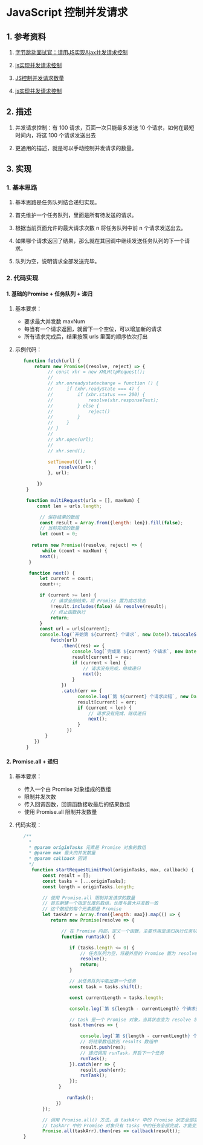 # JavaScript 控制并发请求

## 1. 参考资料

1. [字节跳动面试官：请用JS实现Ajax并发请求控制](https://juejin.cn/post/6916317088521027598)

2. [js实现并发请求控制](https://www.jianshu.com/p/be92059cd7f2)

3. [JS控制并发请求数量](https://blog.csdn.net/Dilomen/article/details/110326270)

4. [js实现并发请求控制](https://www.jianshu.com/p/be92059cd7f2)

## 2. 描述

1. 并发请求控制：有 100 请求，页面一次只能最多发送 10 个请求，如何在最短时间内，将这 100 个请求发送出去

2. 更通用的描述，就是可以手动控制并发请求的数量。

## 3. 实现

### 1. 基本思路

1. 基本思路是任务队列结合递归实现。

2. 首先维护一个任务队列，里面是所有待发送的请求。

3. 根据当前页面允许的最大请求次数 n 将任务队列中前 n 个请求发送出去。

4. 如果哪个请求返回了结果，那么就在其回调中继续发送任务队列的下一个请求。

5. 队列为空，说明请求全部发送完毕。

### 2. 代码实现

#### 1. 基础的Promise + 任务队列 + 递归

1. 基本要求：
   - 要求最大并发数 maxNum
   - 每当有一个请求返回，就留下一个空位，可以增加新的请求
   - 所有请求完成后，结果按照 urls 里面的顺序依次打出

2. 示例代码：
   ```js
      function fetch(url) {
          return new Promise((resolve, reject) => {
               // const xhr = new XMLHttpRequest();
               //
               // xhr.onreadystatechange = function () {
               //     if (xhr.readyState === 4) {
               //         if (xhr.status === 200) {
               //             resolve(xhr.responseText);
               //         } else {
               //             reject()
               //         }
               //     }
               // }
               //
               // xhr.open(url);
               //
               // xhr.send();

               setTimeout(() => {
                   resolve(url);
               }, url);

           })
       }

       function multiRequest(urls = [], maxNum) {
           const len = urls.length;

            // 保存结果的数组
            const result = Array.from({length: len}).fill(false);
            // 当前完成的数量
            let count = 0;
     
         return new Promise((resolve, reject) => {
             while (count < maxNum) {
            next();
        }

        function next() {
            let current = count;
            count++;

            if (current >= len) {
                // 请求全部结束，将 Promise 置为成功状态
                !result.includes(false) && resolve(result);
                // 终止函数执行
                return;
            }
            const url = urls[current];
            console.log(`开始第 ${current} 个请求`, new Date().toLocaleString());
                fetch(url)
                    .then((res) => {
                        console.log(`完成第 ${current} 个请求`, new Date().toLocaleString());
                        result[current] = res;
                        if (current < len) {
                            // 请求没有完成，继续递归
                            next();
                        }
                    })
                    .catch(err => {
                          console.log(`第 ${current} 个请求出错`, new Date().toLocaleString());
                          result[current] = err;
                          if (current < len) {
                              // 请求没有完成，继续递归
                              next();
                          }
                      })
              }
          })
       }
   ```


#### 2. Promise.all + 递归

1. 基本要求：
   - 传入一个由 Promise 对象组成的数组
   - 限制并发次数
   - 传入回调函数，回调函数接收最后的结果数组
   - 使用 Promise.all 限制并发数量

2. 代码实现：
   ```js
      /**
        *
        * @param originTasks 元素是 Promise 对象的数组
        * @param max 最大的并发数量
        * @param callback 回调
        */
         function startRequestLimitPool(originTasks, max, callback) {
             const result = [];
             const tasks = [...originTasks];
             const length = originTasks.length;

             // 使用 Promise.all 限制并发请求的数量
             // 首先新建一个指定长度的数组，长度与最大并发数一致
             // 这个数组的每个元素都是 Promise
             let taskArr = Array.from({length: max}).map(() => {
                return new Promise(resolve => {

                    // 在 Promise 内部，定义一个函数，主要作用是递归执行任务队列中的任务
                    function runTask() {

                       if (tasks.length <= 0) {
                           // 任务队列为空，将最外层的 Promise 置为 resolve 状态
                           resolve();
                           return;
                       }

                       // 从任务队列中取出第一个任务
                       const task = tasks.shift();

                       const currentLength = tasks.length;

                       console.log(`第 ${length - currentLength} 个请求开始，时间是：${new Date().toLocaleString()}`);

                       // task 是一个 Promise 对象，当其状态变为 resolve 状态，会调用 then 的第一个回调
                       task.then(res => {

                           console.log(`第 ${length - currentLength} 个请求结束，时间是：${new Date().toLocaleString()}`);
                           // 将结果数组放到 results 数组中
                           result.push(res);
                           // 递归调用 runTask，开启下一个任务
                           runTask();
                       }).catch(err => {
                           result.push(err);
                           runTask();
                       });
                   }

                      runTask();
                  })
             });

             // 调用 Promise.all() 方法，当 taskArr 中的 Promise 状态全部变为 resolve 状态，其返回的 Promise 才会变成 resolve 状态
             // taskArr 中的 Promise 对象只有 tasks 中的任务全部完成，才能变成 resolve 状态
             Promise.all(taskArr).then(res => callback(result));
      }
   ```